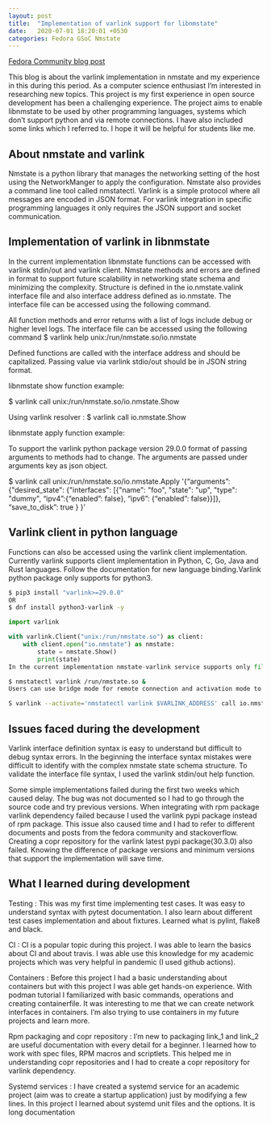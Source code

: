 ```yaml
---
layout: post
title:  "Implementation of varlink support for libnmstate"
date:   2020-07-01 18:20:01 +0530
categories: Fedora GSoC Nmstate 
---
```

[Fedora Community blog post][blog_link]

This blog is about the varlink implementation in nmstate and my experience in this during this period. As a computer science enthusiast I’m interested in researching new topics. This project is my first experience in open source development has been a challenging experience. The project aims to enable libnmstate to be used by other programming languages, systems which don’t support python and via remote connections. I have also included some links which I referred to. I hope it will be helpful for students like me.

## About nmstate and varlink
Nmstate is a python library that manages the networking setting of the host using the NetworkManger to apply the configuration. Nmstate also provides a command line tool called nmstatectl. Varlink is a simple protocol where all messages are encoded in JSON format. For varlink integration in specific programming languages it only requires the JSON support and socket communication.

## Implementation of varlink in libnmstate
In the current implementation libnmstate functions can be accessed with varlink stdin/out and varlink client. Nmstate methods and errors are defined in format to support future scalability in networking state schema and minimizing the complexity. Structure is defined in the io.nmstate.valink interface file and also interface address defined as io.nmstate. The interface file can be accessed using the following command.

All function methods and error returns with a list of logs include debug or higher level logs. The interface file can be accessed using the following command
$ varlink help unix:/run/nmstate.so/io.nmstate


Defined functions are called with the interface address and should be capitalized. Passing value via varlink stdio/out should be in JSON string format. 

libnmstate show function example:

$ varlink call unix:/run/nmstate.so/io.nmstate.Show

Using varlink resolver : $ varlink call io.nmstate.Show


libnmstate apply function example:

To support the varlink python package version 29.0.0 format of passing arguments to methods had to change. The arguments are passed under arguments key as json object.

$ varlink call unix:/run/nmstate.so/io.nmstate.Apply '{“arguments”: {"desired_state": {"interfaces": [{"name": "foo", "state": "up", "type": "dummy", “ipv4”:{“enabled”: false}, “ipv6”: {“enabled”: false}}]}, “save_to_disk”: true } }’ 

## Varlink client in python language
Functions can also be accessed using the varlink client implementation. Currently varlink supports client implementation in Python, C, Go, Java and Rust languages. Follow the documentation for new language binding.Varlink python package only supports for python3.

```bash
$ pip3 install "varlink>=29.0.0"
OR
$ dnf install python3-varlink -y
```

```python
import varlink

with varlink.Client("unix:/run/nmstate.so") as client:
    with client.open("io.nmstate") as nmstate:
        state = nmstate.Show()
        print(state)
In the current implementation nmstate-varlink service supports only file path Unix address. Uses nmstate command-line tool nmstatectl to initiate the service.
```

```bash
$ nmstatectl varlink /run/nmstate.so &
Users can use bridge mode for remote connection and activation mode to initiate the service for specific operations because it creates a temporary socket file connection.
```
```bash
S varlink --activate='nmstatectl varlink $VARLINK_ADDRESS' call io.nmstate.Show
```
## Issues faced during the development

Varlink interface definition syntax is easy to understand but difficult to debug syntax errors. In the beginning the interface syntax mistakes were difficult to identify with the complex nmstate state schema structure. To validate the interface file syntax, I used the varlink stdin/out help function. 

Some simple implementations failed during the first two weeks which caused delay. The bug was not documented so I had to go through the source code and try previous versions.
When integrating with rpm package varlink dependency failed because I used the varlink pypi package instead of rpm package. This issue also caused time and I had to refer to different documents and posts from the fedora community and stackoverflow. Creating a copr repository for the varlink latest pypi package(30.3.0) also failed.
Knowing the difference of package versions and minimum versions that support the implementation will save time.

## What I learned during development 

Testing : This was my first time implementing test cases. It was easy to understand syntax with pytest documentation. I also learn about different test cases implementation and about fixtures. Learned what is pylint, flake8 and black.

CI : CI is a popular topic during this project. I was able to learn the basics about CI and about travis. I was able use this knowledge for my academic projects which was very helpful in pandemic (I used github actions). 

Containers : Before this project I had a basic understanding about containers but with this project I was able get hands-on experience. With podman tutorial I familiarized with basic commands, operations and creating containerfile. It was interesting to me that we can create network interfaces in containers. I’m also trying to use containers in my future projects and learn more.

Rpm packaging and copr repository : I’m new to packaging link_1 and link_2 are useful documentation with every detail for a beginner. I learned how to work with spec files, RPM macros and scriptlets. This helped me in understanding copr repositories and I had to create a copr repository for varlink dependency.   

Systemd services : I have created a systemd service for an academic project (aim was to create a startup application) just by modifying a few lines. In this project I learned about systemd unit files and the options. It is long documentation


[blog_link]: https://communityblog.fedoraproject.org/implementation-of-varlink-support-for-libnmstate-gsoc20-nmstate-project/
